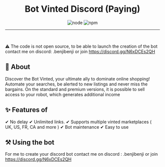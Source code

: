 <h1 align="center">Bot Vinted Discord (Paying) </h1>

<p align="center">
  <img alt="node" src="https://img.shields.io/node/v/discord.js?style=for-the-badge">
  <img alt="npm" src="https://img.shields.io/npm/v/discord.js?label=Discord.js&style=for-the-badge">
   <src="https://banque.images.com/image-de-paragraphe.jpeg" alt="texte alternatif](https://media.discordapp.net/attachments/1143867667258806402/1143891090726989864/Capture_decran_2023-08-23_a_14.53.40.png?width=3744&height=2168">
</p>

<hr>


<br>

:warning: The code is not open source, to be able to launch the creation of the bot contact me on discord: .benjibenji or join https://discord.gg/N6xDCEs2QH

## :dart: About

Discover the Bot Vinted, your ultimate ally to dominate online shopping! Automate your searches, be alerted to new listings and never miss the bargains. On the standard and premium versions, it is possible to sell access to your robot, which generates additional income

## :sparkles: Features of

✔ No delay 
✔ Unlimited links. 
✔ Supports multiple vinted marketplaces ( UK, US, FR, CA and more )
✔ Bot maintenance
✔ Easy to use

## :hammer_and_pick: Using the bot

For me to create your discord bot contact me on discord : .benjibenji or join https://discord.gg/N6xDCEs2QH

